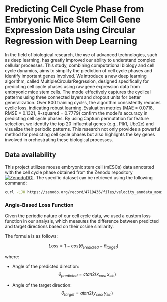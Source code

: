 # Predicting Cell Cycle Phase from Embryonic Mice Stem Cell Gene Expression Data using Circular Regression with Deep Learning

In the field of biological research, the use of advanced technologies, such as deep learning, has greatly improved our ability to understand complex cellular processes. This study, combining computational biology and cell cycle dynamics, aims to simplify the prediction of cell cycle phases and identify important genes involved. We introduce a new deep learning algorithm, called MultipleCircularRegression, designed specifically for predicting cell cycle phases using raw gene expression data from embryonic mice stem cells. The model effectively captures the cyclical patterns using three connected layers and dropout units for better generalization. Over 800 training cycles, the algorithm consistently reduces cyclic loss, indicating robust learning. Evaluation metrics (MAE = 0.0718, RMSE = 0.1321, R-squared = 0.7779) confirm the model's accuracy in predicting cell cycle phases. By using Captum permutation for feature selection, we identify the top 20 influential genes (e.g., Plk1, Ube2c) and visualize their periodic patterns. This research not only provides a powerful method for predicting cell cycle phases but also highlights the key genes involved in orchestrating these biological processes.

## Data availability
This project utilizes mouse embryonic stem cell (mESCs) data annotated with the cell cycle phase obtained from the Zenodo repository  <a href="https://doi.org/10.5281/zenodo.4719436">![ZenodoDOI](images/zenodo.4719436.svg)</a>. The specific dataset can be retrieved using the following command: 

```bash
curl -LJO https://zenodo.org/record/4719436/files/velocity_anndata_mouse_embryonic_stem_cells_DeepCycle_ISMARA.h5ad
```
### Angle-Based Loss Function
Given the periodic nature of our cell cycle data, we used a custom loss function in our analysis, which measures the difference between predicted and target directions based on their cosine similarity. 

The formula is as follows:
```math
Loss = 1 - cos(θ_{predicted} - θ_{target})
```
where:
- Angle of the predicted direction: $$θ_{predicted} = atan2(x_{cos}, x_{sin})$$ 

- Angle of the target direction: $$θ_{target} = atan2(y_{cos}, y_{sin})$$
